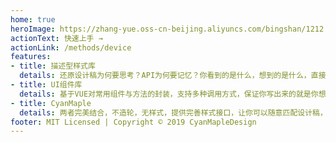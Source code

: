 ```yaml
---
home: true
heroImage: https://zhang-yue.oss-cn-beijing.aliyuncs.com/bingshan/1212.png
actionText: 快速上手 →
actionLink: /methods/device
features:
- title: 描述型样式库
  details: 还原设计稿为何要思考？API为何要记忆？你看到的是什么，想到的是什么，直接写出来就好了。
- title: UI组件库
  details: 基于VUE对常用组件与方法的封装，支持多种调用方式，保证你写出来的就是你想要的。
- title: CyanMaple
  details: 两者完美结合，不造轮，无样式，提供完善样式接口，让你可以随意匹配设计稿，对优秀库进行封装，无需额外记忆API，快速上手。
footer: MIT Licensed | Copyright © 2019 CyanMapleDesign
---
```

